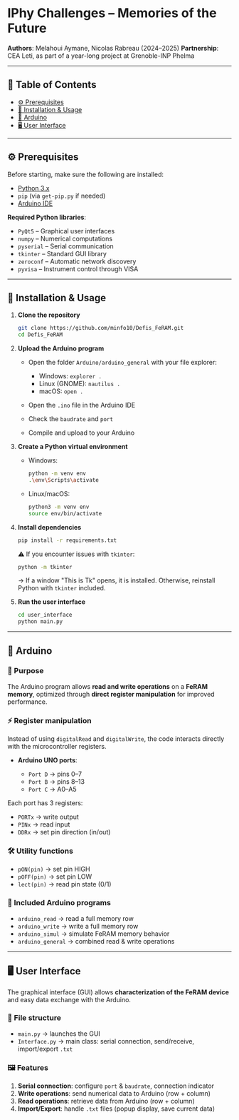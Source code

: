# IPhy Challenges – Memories of the Future

**Authors**: Melahoui Aymane, Nicolas Rabreau (2024–2025)
**Partnership**: CEA Leti, as part of a year-long project at Grenoble-INP Phelma

---

## 📖 Table of Contents

* [⚙️ Prerequisites](#️-prerequisites)
* [🚀 Installation & Usage](#-installation--usage)
* [🔌 Arduino](#-arduino)
* [🖥️ User Interface](#️-user-interface)

---

## ⚙️ Prerequisites

Before starting, make sure the following are installed:

* [Python 3.x](https://www.python.org/downloads/)
* `pip` (via `get-pip.py` if needed)
* [Arduino IDE](https://www.arduino.cc/en/software)

**Required Python libraries**:

* `PyQt5` – Graphical user interfaces
* `numpy` – Numerical computations
* `pyserial` – Serial communication
* `tkinter` – Standard GUI library
* `zeroconf` – Automatic network discovery
* `pyvisa` – Instrument control through VISA

---

## 🚀 Installation & Usage

1. **Clone the repository**

   ```bash
   git clone https://github.com/minfo10/Defis_FeRAM.git
   cd Defis_FeRAM
   ```

2. **Upload the Arduino program**

   * Open the folder `Arduino/arduino_general` with your file explorer:

     * Windows: `explorer .`
     * Linux (GNOME): `nautilus .`
     * macOS: `open .`
   * Open the `.ino` file in the Arduino IDE
   * Check the `baudrate` and `port`
   * Compile and upload to your Arduino

3. **Create a Python virtual environment**

   * Windows:

     ```bash
     python -m venv env
     .\env\Scripts\activate
     ```
   * Linux/macOS:

     ```bash
     python3 -m venv env
     source env/bin/activate
     ```

4. **Install dependencies**

   ```bash
   pip install -r requirements.txt
   ```

   ⚠️ If you encounter issues with `tkinter`:

   ```bash
   python -m tkinter
   ```

   → If a window "This is Tk" opens, it is installed. Otherwise, reinstall Python with `tkinter` included.

5. **Run the user interface**

   ```bash
   cd user_interface
   python main.py
   ```

---

## 🔌 Arduino

### 🎯 Purpose

The Arduino program allows **read and write operations** on a **FeRAM memory**, optimized through **direct register manipulation** for improved performance.

### ⚡ Register manipulation

Instead of using `digitalRead` and `digitalWrite`, the code interacts directly with the microcontroller registers.

* **Arduino UNO ports**:

  * `Port D` → pins 0–7
  * `Port B` → pins 8–13
  * `Port C` → A0–A5

Each port has 3 registers:

* `PORTx` → write output
* `PINx` → read input
* `DDRx` → set pin direction (in/out)

### 🛠️ Utility functions

* `pON(pin)` → set pin HIGH
* `pOFF(pin)` → set pin LOW
* `lect(pin)` → read pin state (0/1)

### 📂 Included Arduino programs

* `arduino_read` → read a full memory row
* `arduino_write` → write a full memory row
* `arduino_simul` → simulate FeRAM memory behavior
* `arduino_general` → combined read & write operations

---

## 🖥️ User Interface

The graphical interface (GUI) allows **characterization of the FeRAM device** and easy data exchange with the Arduino.

### 📌 File structure

* `main.py` → launches the GUI
* `Interface.py` → main class: serial connection, send/receive, import/export `.txt`

### 🖼️ Features

1. **Serial connection**: configure `port` & `baudrate`, connection indicator
2. **Write operations**: send numerical data to Arduino (row + column)
3. **Read operations**: retrieve data from Arduino (row + column)
4. **Import/Export**: handle `.txt` files (popup display, save current data)
